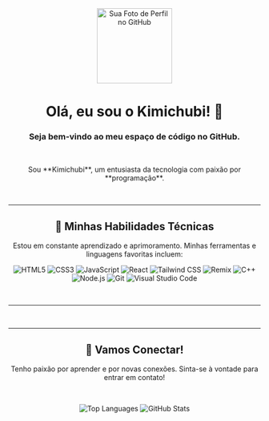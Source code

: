 <div align="center">
  <img src="https://avatars.githubusercontent.com/u/SEU_USUARIO_GITHUB?v=4" width="150px;" alt="Sua Foto de Perfil no GitHub">
  <br>
  <h1>Olá, eu sou o Kimichubi! 👋</h1>
  <h3>Seja bem-vindo ao meu espaço de código no GitHub.</h3>
  <br>
  <p>
    Sou **Kimichubi**, um entusiasta da tecnologia com paixão por **programação**.
  </p>
  <br>

  ---

  <h2>🚀 Minhas Habilidades Técnicas</h2>
  <p>Estou em constante aprendizado e aprimoramento. Minhas ferramentas e linguagens favoritas incluem:</p>
  <p>
    <img src="https://img.shields.io/badge/HTML5-E34F26?style=for-the-badge&logo=html5&logoColor=white" alt="HTML5">
    <img src="https://img.shields.io/badge/CSS3-1572B6?style=for-the-badge&logo=css3&logoColor=white" alt="CSS3">
    <img src="https://img.shields.io/badge/JavaScript-F7DF1E?style=for-the-badge&logo=javascript&logoColor=black" alt="JavaScript">
    <img src="https://img.shields.io/badge/React-20232A?style=for-the-badge&logo=react&logoColor=61DAFB" alt="React">
    <img src="https://img.shields.io/badge/Tailwind_CSS-38B2AC?style=for-the-badge&logo=tailwind-css&logoColor=white" alt="Tailwind CSS">
    <img src="https://img.shields.io/badge/Remix-000000?style=for-the-badge&logo=remix&logoColor=white" alt="Remix">
    <img src="https://img.shields.io/badge/C%2B%2B-00599C?style=for-the-badge&logo=c%2B%2B&logoColor=white" alt="C++">
    <img src="https://img.shields.io/badge/Node.js-43853D?style=for-the-badge&logo=node.js&logoColor=white" alt="Node.js">
    <img src="https://img.shields.io/badge/Git-F05032?style=for-the-badge&logo=git&logoColor=white" alt="Git">
    <img src="https://img.shields.io/badge/VS_Code-007ACC?style=for-the-badge&logo=visual-studio-code&logoColor=white" alt="Visual Studio Code">
  </p>
  <br>

  ---


  <br>

  ---

  <h2>🤝 Vamos Conectar!</h2>
  <p>Tenho paixão por aprender e por novas conexões. Sinta-se à vontade para entrar em contato!</p>


   
  <br>

  <p>
    <img src="https://github-readme-stats.vercel.app/api/top-langs/?username=SEU_USUARIO_GITHUB&layout=compact&hide_title=true&bg_color=0d1117&text_color=9f7aea&title_color=9f7aea&hide_border=true" alt="Top Languages">
    <img src="https://github-readme-stats.vercel.app/api?username=SEU_USUARIO_GITHUB&show_icons=true&theme=dark&hide_title=true&bg_color=0d1117&text_color=9f7aea&title_color=9f7aea&hide_border=true" alt="GitHub Stats">
  </p>
</div>
<!---
Kimichubi/Kimichubi is a ✨ special ✨ repository because its `README.md` (this file) appears on your GitHub profile.
You can click the Preview link to take a look at your changes.
--->
